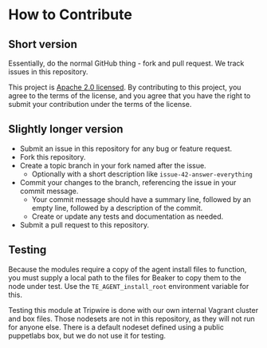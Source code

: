 # How to Contribute

## Short version

Essentially, do the normal GitHub thing - fork and pull request. We track issues in this repository.

This project is [Apache 2.0 licensed](LICENSE). By contributing to this project,
you agree to the terms of the license, and you agree that you have the right to
submit your contribution under the terms of the license.

## Slightly longer version

* Submit an issue in this repository for any bug or feature request.
* Fork this repository.
* Create a topic branch in your fork named after the issue.
  * Optionally with a short description like `issue-42-answer-everything`
* Commit your changes to the branch, referencing the issue in your commit message.
  * Your commit message should have a summary line, followed by an empty line, followed by a description of the commit.
  * Create or update any tests and documentation as needed.
* Submit a pull request to this repository.

## Testing

Because the modules require a copy of the agent install files to function,
you must supply a local path to the files for Beaker to copy them to the
node under test. Use the `TE_AGENT_install_root` environment variable for this.

Testing this module at Tripwire is done with our own internal Vagrant cluster
and box files. Those nodesets are not in this repository, as they will not run
for anyone else. There is a default nodeset defined using a public puppetlabs
box, but we do not use it for testing.
